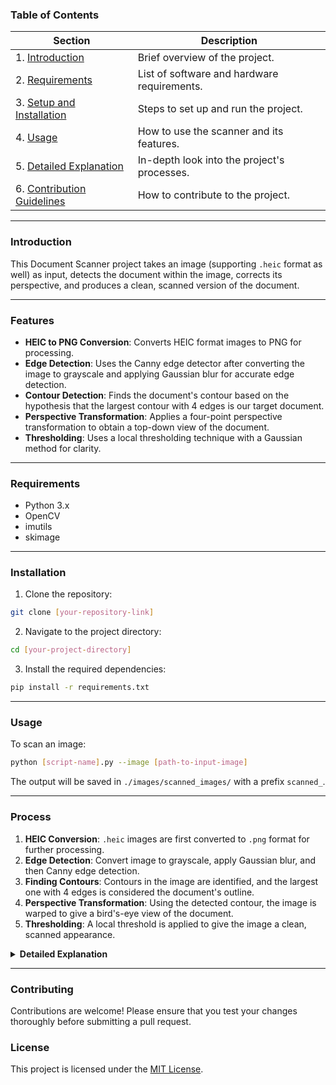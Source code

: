 ### Table of Contents

| Section                       | Description                                 |
|-------------------------------|---------------------------------------------|
| 1. [Introduction](#introduction)              | Brief overview of the project.              |
| 2. [Requirements](#requirements)              | List of software and hardware requirements. |
| 3. [Setup and Installation](#installation)          | Steps to set up and run the project.        |
| 4. [Usage](#usage)                          | How to use the scanner and its features.    |
| 5. [Detailed Explanation](#process) | In-depth look into the project's processes.  |
| 6. [Contribution Guidelines](#contribution)  | How to contribute to the project.           |

---

### Introduction  

This Document Scanner project takes an image (supporting `.heic` format as well) as input, detects the document within the image, corrects its perspective, and produces a clean, scanned version of the document.  

---

### Features  
- **HEIC to PNG Conversion**: Converts HEIC format images to PNG for processing. 
- **Edge Detection**: Uses the Canny edge detector after converting the image to grayscale and applying Gaussian blur for accurate edge detection. 
- **Contour Detection**: Finds the document's contour based on the hypothesis that the largest contour with 4 edges is our target document. 
- **Perspective Transformation**: Applies a four-point perspective transformation to obtain a top-down view of the document. 
- **Thresholding**: Uses a local thresholding technique with a Gaussian method for clarity.  

---

### Requirements  
- Python 3.x 
- OpenCV 
- imutils 
- skimage  

---

### Installation  

1. Clone the repository: 
```bash 
git clone [your-repository-link]
```

2. Navigate to the project directory:
```bash
cd [your-project-directory]
```

3. Install the required dependencies:
```bash
pip install -r requirements.txt
```

---

### Usage

To scan an image:
```bash
python [script-name].py --image [path-to-input-image]
```


The output will be saved in `./images/scanned_images/` with a prefix `scanned_`.

---

### Process

1. **HEIC Conversion**: `.heic` images are first converted to `.png` format for further processing.
2. **Edge Detection**: Convert image to grayscale, apply Gaussian blur, and then Canny edge detection.
3. **Finding Contours**: Contours in the image are identified, and the largest one with 4 edges is considered the document's outline.
4. **Perspective Transformation**: Using the detected contour, the image is warped to give a bird's-eye view of the document.
5. **Thresholding**: A local threshold is applied to give the image a clean, scanned appearance.


<details>
  <summary><b>Detailed Explanation</b></summary>

##### 1. HEIC to PNG Conversion

In modern devices, especially Apple products, images can be saved in the `.heic` format, which provides high-quality images at nearly half the size of JPEG. This project has a built-in functionality to convert these `.heic` images to `.png` format, ensuring compatibility with a broader range of image processing tools and libraries.

- **Function**: `convert_heic2png(args["image"])`
  
##### 2. Edge Detection

Edge detection is a crucial step in the process to find the boundaries of the document within the image.

- **Grayscale Conversion**: The image is first converted to grayscale using OpenCV's `cvtColor` function, which helps in highlighting the important features (edges) without the distraction of color.

- **Gaussian Blur**: A Gaussian blur filter is then applied. This step reduces high-frequency noise that can affect edge detection. The kernel size chosen is `5x5`, which means each pixel value is set to a weighted average of its neighbors, effectively blurring the image.

- **Canny Edge Detection**: The Canny function in OpenCV is then used to detect edges in the image. Two threshold values, 75 and 200 in this case, help in removing weak edges and preserving strong ones.

##### 3. Finding the Contours

The objective here is to detect the document's outline. The code is based on the hypothesis that the largest contour with exactly 4 edges is our document.

- **Contour Detection**: The `findContours` function from OpenCV is used to retrieve all the contours in the image. Contours are simply the boundaries of the connected components in an image. 

- **Contour Filtering**: From all detected contours, only the five largest are kept for further examination, reducing processing time and increasing accuracy.

- **Polygon Approximation**: For each of these contours, a polygon approximation is performed. The purpose is to find a polygon that closely resembles the contour shape. We're particularly interested in contours that approximate to a polygon with 4 vertices (rectangle), suggesting a potential document.

##### 4. Perspective Transformation

Once we have the document's four corners, we perform a perspective transformation to obtain a top-down, "bird's-eye view" of the document, as if it was scanned directly facing the scanner.

- **Four-point Transform**: The custom function `four_point_transform` is used. This function takes the original image and the coordinates of the document's four corners to provide a warped version of the document.

##### 5. Thresholding

After obtaining a top-down view of the document, we want to enhance its readability and give it a "scanned" appearance.

- **Grayscale Conversion**: The warped image is first converted to grayscale.

- **Adaptive Thresholding**: Instead of a global thresholding value, an adaptive method called `threshold_local` from the `skimage` library is used. This method computes a threshold for small regions of the image, giving a more fine-tuned result. The method chosen is `gaussian` which provides a balanced thresholding.

</details>

---

### Contributing

Contributions are welcome! Please ensure that you test your changes thoroughly before submitting a pull request.

### License

This project is licensed under the [MIT License](https://chat.openai.com/c/link-to-license-file).